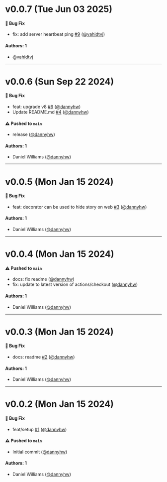 # v0.0.7 (Tue Jun 03 2025)

#### 🐛 Bug Fix

- fix: add server heartbeat ping [#9](https://github.com/storybookjs/addon-react-native-server/pull/9) ([@vahidtvj](https://github.com/vahidtvj))

#### Authors: 1

- [@vahidtvj](https://github.com/vahidtvj)

---

# v0.0.6 (Sun Sep 22 2024)

#### 🐛 Bug Fix

- feat: upgrade v8 [#6](https://github.com/storybookjs/addon-react-native-server/pull/6) ([@dannyhw](https://github.com/dannyhw))
- Update README.md [#4](https://github.com/storybookjs/addon-react-native-server/pull/4) ([@dannyhw](https://github.com/dannyhw))

#### ⚠️ Pushed to `main`

- release ([@dannyhw](https://github.com/dannyhw))

#### Authors: 1

- Daniel Williams ([@dannyhw](https://github.com/dannyhw))

---

# v0.0.5 (Mon Jan 15 2024)

#### 🐛 Bug Fix

- feat: decorator can be used to hide story on web [#3](https://github.com/storybookjs/addon-react-native-server/pull/3) ([@dannyhw](https://github.com/dannyhw))

#### Authors: 1

- Daniel Williams ([@dannyhw](https://github.com/dannyhw))

---

# v0.0.4 (Mon Jan 15 2024)

#### ⚠️ Pushed to `main`

- docs: fix readme ([@dannyhw](https://github.com/dannyhw))
- fix: update to latest version of actions/checkout ([@dannyhw](https://github.com/dannyhw))

#### Authors: 1

- Daniel Williams ([@dannyhw](https://github.com/dannyhw))

---

# v0.0.3 (Mon Jan 15 2024)

#### 🐛 Bug Fix

- docs: readme [#2](https://github.com/storybookjs/addon-react-native-server/pull/2) ([@dannyhw](https://github.com/dannyhw))

#### Authors: 1

- Daniel Williams ([@dannyhw](https://github.com/dannyhw))

---

# v0.0.2 (Mon Jan 15 2024)

#### 🐛 Bug Fix

- feat/setup [#1](https://github.com/storybookjs/addon-react-native-server/pull/1) ([@dannyhw](https://github.com/dannyhw))

#### ⚠️ Pushed to `main`

- Initial commit ([@dannyhw](https://github.com/dannyhw))

#### Authors: 1

- Daniel Williams ([@dannyhw](https://github.com/dannyhw))
